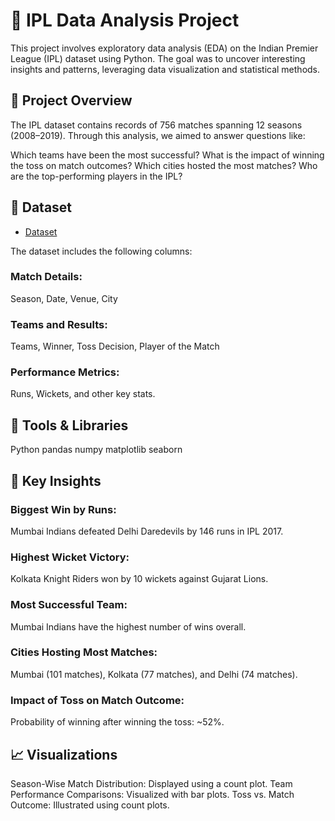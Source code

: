 # 🏏 IPL Data Analysis Project
This project involves exploratory data analysis (EDA) on the Indian Premier League (IPL) dataset using Python. The goal was to uncover interesting insights and patterns, leveraging data visualization and statistical methods.

## 🚀 Project Overview
The IPL dataset contains records of 756 matches spanning 12 seasons (2008–2019). Through this analysis, we aimed to answer questions like:

Which teams have been the most successful?
What is the impact of winning the toss on match outcomes?
Which cities hosted the most matches?
Who are the top-performing players in the IPL?

## 📂 Dataset
- <a href= "https://github.com/hithisisbag420/IPL_analysis/blob/main/matches.csv.xls">Dataset</a>

The dataset includes the following columns:
### Match Details:
Season, Date, Venue, City
### Teams and Results: 
Teams, Winner, Toss Decision, Player of the Match
### Performance Metrics: 
Runs, Wickets, and other key stats.

## 🔧 Tools & Libraries
Python
pandas
numpy
matplotlib
seaborn

## 🌟 Key Insights

### Biggest Win by Runs:
Mumbai Indians defeated Delhi Daredevils by 146 runs in IPL 2017.

### Highest Wicket Victory:
Kolkata Knight Riders won by 10 wickets against Gujarat Lions.

### Most Successful Team:
Mumbai Indians have the highest number of wins overall.

### Cities Hosting Most Matches:
Mumbai (101 matches), Kolkata (77 matches), and Delhi (74 matches).

### Impact of Toss on Match Outcome:
Probability of winning after winning the toss: ~52%.

## 📈 Visualizations
Season-Wise Match Distribution: Displayed using a count plot.
Team Performance Comparisons: Visualized with bar plots.
Toss vs. Match Outcome: Illustrated using count plots.
